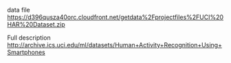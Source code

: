 data file https://d396qusza40orc.cloudfront.net/getdata%2Fprojectfiles%2FUCI%20HAR%20Dataset.zip 

Full description http://archive.ics.uci.edu/ml/datasets/Human+Activity+Recognition+Using+Smartphones 